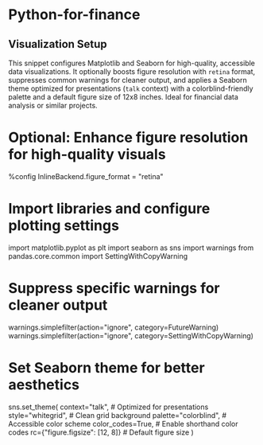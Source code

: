 # Python-for-finance

## Visualization Setup

This snippet configures Matplotlib and Seaborn for high-quality, accessible data visualizations. It optionally boosts figure resolution with `retina` format, suppresses common warnings for cleaner output, and applies a Seaborn theme optimized for presentations (`talk` context) with a colorblind-friendly palette and a default figure size of 12x8 inches. Ideal for financial data analysis or similar projects.

# Optional: Enhance figure resolution for high-quality visuals
%config InlineBackend.figure_format = "retina"

# Import libraries and configure plotting settings
import matplotlib.pyplot as plt
import seaborn as sns
import warnings
from pandas.core.common import SettingWithCopyWarning

# Suppress specific warnings for cleaner output
warnings.simplefilter(action="ignore", category=FutureWarning)
warnings.simplefilter(action="ignore", category=SettingWithCopyWarning)

# Set Seaborn theme for better aesthetics
sns.set_theme(
    context="talk",           # Optimized for presentations
    style="whitegrid",        # Clean grid background
    palette="colorblind",     # Accessible color scheme
    color_codes=True,         # Enable shorthand color codes
    rc={"figure.figsize": [12, 8]}  # Default figure size
)
